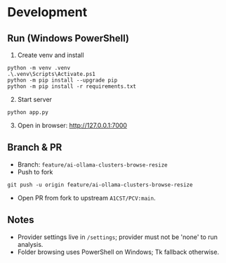 # Development

## Run (Windows PowerShell)
1. Create venv and install
```
python -m venv .venv
.\.venv\Scripts\Activate.ps1
python -m pip install --upgrade pip
python -m pip install -r requirements.txt
```
2. Start server
```
python app.py
```
3. Open in browser: http://127.0.0.1:7000

## Branch & PR
- Branch: `feature/ai-ollama-clusters-browse-resize`
- Push to fork
```
git push -u origin feature/ai-ollama-clusters-browse-resize
```
- Open PR from fork to upstream `A1CST/PCV:main`.

## Notes
- Provider settings live in `/settings`; provider must not be 'none' to run analysis.
- Folder browsing uses PowerShell on Windows; Tk fallback otherwise.
